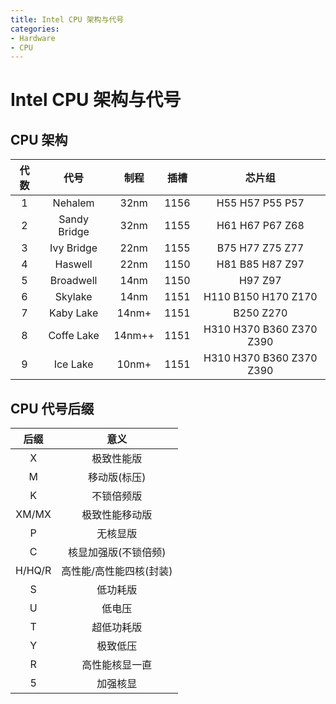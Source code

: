 ```yaml
---
title: Intel CPU 架构与代号
categories:
- Hardware
- CPU
---
```

# Intel CPU 架构与代号

## CPU 架构

代数|	代号|	制程|	插槽|	芯片组
:---:|:---:|:---:|:---:|:---:
1|	Nehalem	|32nm|	1156|	H55 H57 P55 P57
2|	Sandy Bridge|	32nm|	1155|	H61 H67 P67 Z68
3|	Ivy Bridge|	22nm|	1155|	B75 H77 Z75 Z77
4|	Haswell	|22nm|	1150	|H81 B85 H87 Z97
5|	Broadwell|	14nm|	1150|	H97 Z97
6|	Skylake	|14nm|	1151|	H110 B150 H170 Z170
7|	Kaby Lake|	14nm+|	1151|	B250 Z270
8|Coffe Lake|	14nm++	|1151|	H310 H370 B360 Z370 Z390
9|	Ice Lake|	10nm+|	1151|	H310 H370 B360 Z370 Z390

## CPU 代号后缀

|  后缀  |          意义           |
| :----: | :---------------------: |
|   X    |       极致性能版        |
|   M    |      移动版(标压)       |
|   K    |       不锁倍频版        |
| XM/MX  |     极致性能移动版      |
|   P    |        无核显版         |
|   C    |  核显加强版(不锁倍频)   |
| H/HQ/R | 高性能/高性能四核(封装) |
|   S    |        低功耗版         |
|   U    |         低电压          |
|   T    |       超低功耗版        |
|   Y    |        极致低压         |
|   R    |     高性能核显一直      |
|   5    |        加强核显         |
